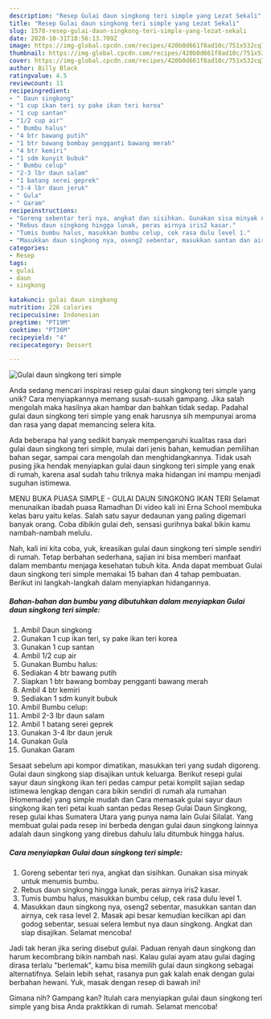```yaml
---
description: "Resep Gulai daun singkong teri simple yang Lezat Sekali"
title: "Resep Gulai daun singkong teri simple yang Lezat Sekali"
slug: 1578-resep-gulai-daun-singkong-teri-simple-yang-lezat-sekali
date: 2020-10-31T18:56:13.709Z
image: https://img-global.cpcdn.com/recipes/420b0d661f8ad10c/751x532cq70/gulai-daun-singkong-teri-simple-foto-resep-utama.jpg
thumbnail: https://img-global.cpcdn.com/recipes/420b0d661f8ad10c/751x532cq70/gulai-daun-singkong-teri-simple-foto-resep-utama.jpg
cover: https://img-global.cpcdn.com/recipes/420b0d661f8ad10c/751x532cq70/gulai-daun-singkong-teri-simple-foto-resep-utama.jpg
author: Billy Black
ratingvalue: 4.5
reviewcount: 11
recipeingredient:
- " Daun singkong"
- "1 cup ikan teri sy pake ikan teri korea"
- "1 cup santan"
- "1/2 cup air"
- " Bumbu halus"
- "4 btr bawang putih"
- "1 btr bawang bombay pengganti bawang merah"
- "4 btr kemiri"
- "1 sdm kunyit bubuk"
- " Bumbu celup"
- "2-3 lbr daun salam"
- "1 batang serei geprek"
- "3-4 lbr daun jeruk"
- " Gula"
- " Garam"
recipeinstructions:
- "Goreng sebentar teri nya, angkat dan sisihkan. Gunakan sisa minyak untuk menumis bumbu."
- "Rebus daun singkong hingga lunak, peras airnya iris2 kasar."
- "Tumis bumbu halus, masukkan bumbu celup, cek rasa dulu level 1."
- "Masukkan daun singkong nya, oseng2 sebentar, masukkan santan dan airnya, cek rasa level 2. Masak api besar kemudian kecilkan api dan godog sebentar, sesuai selera lembut nya daun singkong. Angkat dan siap disajikan. Selamat mencoba!"
categories:
- Resep
tags:
- gulai
- daun
- singkong

katakunci: gulai daun singkong 
nutrition: 226 calories
recipecuisine: Indonesian
preptime: "PT19M"
cooktime: "PT36M"
recipeyield: "4"
recipecategory: Dessert

---
```



![Gulai daun singkong teri simple](https://img-global.cpcdn.com/recipes/420b0d661f8ad10c/751x532cq70/gulai-daun-singkong-teri-simple-foto-resep-utama.jpg)

Anda sedang mencari inspirasi resep gulai daun singkong teri simple yang unik? Cara menyiapkannya memang susah-susah gampang. Jika salah mengolah maka hasilnya akan hambar dan bahkan tidak sedap. Padahal gulai daun singkong teri simple yang enak harusnya sih mempunyai aroma dan rasa yang dapat memancing selera kita.

Ada beberapa hal yang sedikit banyak mempengaruhi kualitas rasa dari gulai daun singkong teri simple, mulai dari jenis bahan, kemudian pemilihan bahan segar, sampai cara mengolah dan menghidangkannya. Tidak usah pusing jika hendak menyiapkan gulai daun singkong teri simple yang enak di rumah, karena asal sudah tahu triknya maka hidangan ini mampu menjadi suguhan istimewa.

MENU BUKA PUASA SIMPLE - GULAI DAUN SINGKONG IKAN TERI Selamat menunaikan ibadah puasa Ramadhan Di video kali ini Erna School membuka kelas baru yaitu kelas. Salah satu sayur dedaunan yang paling digemari banyak orang. Coba dibikin gulai deh, sensasi gurihnya bakal bikin kamu nambah-nambah melulu.


Nah, kali ini kita coba, yuk, kreasikan gulai daun singkong teri simple sendiri di rumah. Tetap berbahan sederhana, sajian ini bisa memberi manfaat dalam membantu menjaga kesehatan tubuh kita. Anda dapat membuat Gulai daun singkong teri simple memakai 15 bahan dan 4 tahap pembuatan. Berikut ini langkah-langkah dalam menyiapkan hidangannya.

<!--inarticleads1-->

##### Bahan-bahan dan bumbu yang dibutuhkan dalam menyiapkan Gulai daun singkong teri simple:

1. Ambil  Daun singkong
1. Gunakan 1 cup ikan teri, sy pake ikan teri korea
1. Gunakan 1 cup santan
1. Ambil 1/2 cup air
1. Gunakan  Bumbu halus:
1. Sediakan 4 btr bawang putih
1. Siapkan 1 btr bawang bombay pengganti bawang merah
1. Ambil 4 btr kemiri
1. Sediakan 1 sdm kunyit bubuk
1. Ambil  Bumbu celup:
1. Ambil 2-3 lbr daun salam
1. Ambil 1 batang serei geprek
1. Gunakan 3-4 lbr daun jeruk
1. Gunakan  Gula
1. Gunakan  Garam


Sesaat sebelum api kompor dimatikan, masukkan teri yang sudah digoreng. Gulai daun singkong siap disajikan untuk keluarga. Berikut resepi gulai sayur daun singkong ikan teri pedas campur petai komplit sajian sedap istimewa lengkap dengan cara bikin sendiri di rumah ala rumahan (Homemade) yang simple mudah dan Cara memasak gulai sayur daun singkong ikan teri petai kuah santan pedas  Resep Gulai Daun Singkong, resep gulai khas Sumatera Utara yang punya nama lain Gulai Silalat. Yang membuat gulai pada resep ini berbeda dengan gulai daun singkong lainnya adalah daun singkong yang direbus dahulu lalu ditumbuk hingga halus. 

<!--inarticleads2-->

##### Cara menyiapkan Gulai daun singkong teri simple:

1. Goreng sebentar teri nya, angkat dan sisihkan. Gunakan sisa minyak untuk menumis bumbu.
1. Rebus daun singkong hingga lunak, peras airnya iris2 kasar.
1. Tumis bumbu halus, masukkan bumbu celup, cek rasa dulu level 1.
1. Masukkan daun singkong nya, oseng2 sebentar, masukkan santan dan airnya, cek rasa level 2. Masak api besar kemudian kecilkan api dan godog sebentar, sesuai selera lembut nya daun singkong. Angkat dan siap disajikan. Selamat mencoba!


Jadi tak heran jika sering disebut gulai. Paduan renyah daun singkong dan harum kecombrang bikin nambah nasi. Kalau gulai ayam atau gulai daging dirasa terlalu &#34;berlemak&#34;, kamu bisa memilih gulai daun singkong sebagai alternatifnya. Selain lebih sehat, rasanya pun gak kalah enak dengan gulai berbahan hewani. Yuk, masak dengan resep di bawah ini! 

Gimana nih? Gampang kan? Itulah cara menyiapkan gulai daun singkong teri simple yang bisa Anda praktikkan di rumah. Selamat mencoba!
